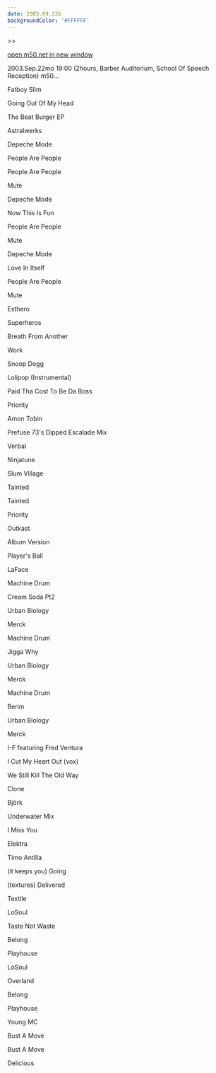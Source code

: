 ```yaml
---
date: 2003.09.22b
backgroundColor: '#FFFFFF'
---
```


\>>

[open m50.net in new window](http://m50.net/)

2003.Sep.22mo 19:00 (2hours, Barber Auditorium, School Of Speech Reception) m50...

Fatboy Slim

Going Out Of My Head

The Beat Burger EP

Astralwerks

Depeche Mode

People Are People

People Are People

Mute

Depeche Mode

Now This Is Fun

People Are People

Mute

Depeche Mode

Love In Itself

People Are People

Mute

Esthero

Superheros

Breath From Another

Work

Snoop Dogg

Lolipop (Instrumental)

Paid Tha Cost To Be Da Boss

Priority

Amon Tobin

Prefuse 73's Dipped Escalade Mix

Verbal

Ninjatune

Slum Village

Tainted

Tainted

Priority

Outkast

Album Version

Player's Ball

LaFace

Machine Drum

Cream Soda Pt2

Urban Biology

Merck

Machine Drum

Jigga Why

Urban Biology

Merck

Machine Drum

Berim

Urban Biology

Merck

I-F featuring Fred Ventura

I Cut My Heart Out (vox)

We Still Kill The Old Way

Clone

Björk

Underwater Mix

I Miss You

Elektra

Timo Antilla

(it keeps you) Going

(textures) Delivered

Textile

LoSoul

Taste Not Waste

Belong

Playhouse

LoSoul

Overland

Belong

Playhouse

Young MC

Bust A Move

Bust A Move

Delicious